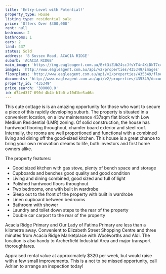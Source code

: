 ```yaml
---
title: 'Entry-Level with Potential!'
property_type: House
listing_type: residential_sale
price: 'Offers Over $300,000'
rent: null
bedrooms: 2
bathrooms: 1
cars: 2
land: 437
status: Sold
address: '8 Sussex Road, ACACIA RIDGE'
suburb: 'ACACIA RIDGE'
main_image: 'https://img.eagleagent.com.au/Brt3iZUb24scJfsYT4r4XiDkT7c=/1280x854/smart/https://s3-us-west-2.amazonaws.com/eagleagent-orig/images/6823459/121485018-image-M.jpg'
images: 'http://www.eagleagent.com.au/api/v2/properties/435349/images'
floorplans: 'http://www.eagleagent.com.au/api/v2/properties/435349/floorplans'
documents: 'http://www.eagleagent.com.au/api/v2/properties/435349/documents'
property_id: '435349'
price_search: '300000.0'
id: d74ed3f7-090d-4b4b-b1b0-a10d1be3ad6a
---
```

This cute cottage is is an amazing opportunity for those who want to secure a piece of this rapidly developing suburb. The property is situated in a convenient location, on a low maintenance 437sqm flat block with Low Medium Residential (LMR) zoning. Of solid construction, the house has hardwood flooring throughout, chamfer board exterior and steel roof. Internally, the rooms are well proportioned and functional with a combined living and dining off the good-sized kitchen. This house is a great chance to bring your own renovation dreams to life, both investors and first home owners alike.

The property features:

*  Good sized kitchen with gas stove, plenty of bench space and storage
*  Cupboards and benches good quality and good condition
*  Living and dining combined, good sized and full of light
*  Polished hardwood floors throughout
*  Two bedrooms, one with built in wardrobe
*  Sleep out to the front of the property with built in wardrobe
*  Linen cupboard between bedrooms
*  Bathroom with shower
*  Laundry and toilet down steps to the rear of the property
*  Double car carport to the rear of the property

Acacia Ridge Primary and Our Lady of Fatima Primary are less than a kilometre away. Convenient to Elizabeth Street Shopping Centre and three minutes from Acacia Ridge Marketplace with Woolworths and Aldi. The location is also handy to Archerfield Industrial Area and major transport thoroughfares.

Appraised rental value at approximately $320 per week, but would raise with a few small improvements. This is a not to be missed opportunity, call Adrian to arrange an inspection today!
